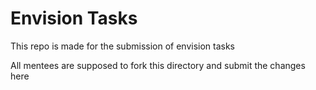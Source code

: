 # Envision Tasks

This repo is made for the submission of envision tasks

All mentees are supposed to fork this directory and submit the changes here
